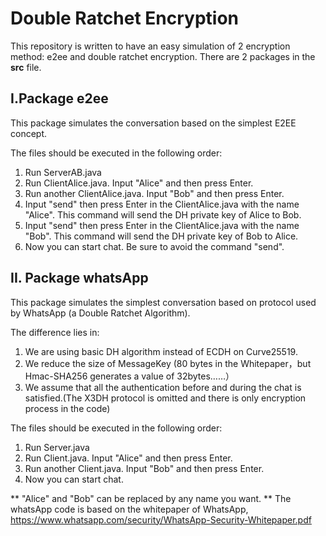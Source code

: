 # Double Ratchet Encryption

This repository is written to have an easy simulation of 2 encryption method: e2ee and double ratchet encryption. There are 2 packages in the __src__ file. 

## I.Package e2ee

This package simulates the conversation based on the simplest E2EE concept. 

The files should be executed in the following order:

1. Run ServerAB.java
2. Run ClientAlice.java. Input "Alice" and then press Enter.
3. Run another ClientAlice.java. Input "Bob" and then press Enter.
4. Input "send" then press Enter in the ClientAlice.java with the name "Alice". This command will send the DH private key of Alice to Bob.
5. Input "send" then press Enter in the ClientAlice.java with the name "Bob". This command will send the DH private key of Bob to Alice.
6. Now you can start chat. Be sure to avoid the command "send".

## II. Package whatsApp

This package simulates the simplest conversation based on protocol used by WhatsApp (a Double Ratchet Algorithm). 

The difference lies in:
1. We are using basic DH algorithm instead of ECDH on Curve25519.
2. We reduce the size of MessageKey (80 bytes in the Whitepaper，but Hmac-SHA256 generates a value of 32bytes……）
3. We assume that all the authentication before and during the chat is satisfied.(The X3DH protocol is omitted and there is only encryption process in the code)

The files should be executed in the following order:
1. Run Server.java
2. Run Client.java. Input "Alice" and then press Enter.
3. Run another Client.java. Input "Bob" and then press Enter.
4. Now you can start chat.

** "Alice" and "Bob" can be replaced by any name you want.
** The whatsApp code is based on the whitepaper of WhatsApp, https://www.whatsapp.com/security/WhatsApp-Security-Whitepaper.pdf 
